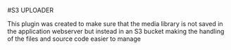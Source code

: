 #S3 UPLOADER

This plugin was created to make sure that the media library is not saved in the application webserver but instead in an S3 bucket making the handling of the files and source code easier to manage
